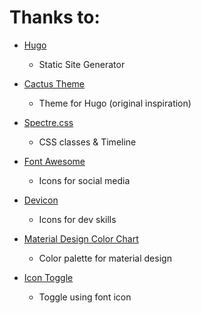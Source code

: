 Thanks to:
==========

- [Hugo](https://gohugo.io)
  * Static Site Generator

- [Cactus Theme](https://github.com/digitalcraftsman/hugo-cactus-theme)
  * Theme for Hugo (original inspiration)

- [Spectre.css](https://picturepan2.github.io/spectre/index.html)
  * CSS classes & Timeline

- [Font Awesome](https://fontawesome.com)
  * Icons for social media

- [Devicon](https://konpa.github.io/devicon)
  * Icons for dev skills

- [Material Design Color Chart](https://htmlcolorcodes.com/color-chart/material-design-color-chart/)
  * Color palette for material design

- [Icon Toggle](https://getmdl.io/components/#toggles-section/icon-toggle)
  * Toggle using font icon

